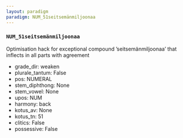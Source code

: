 ```yaml
---
layout: paradigm
paradigm: NUM_51seitsemänmiljoonaa
---
```

### ` NUM_51seitsemänmiljoonaa `

Optimisation hack for exceptional compound ’seitsemänmiljoonaa’ that inflects in all parts with agreement
* grade_dir: weaken
* plurale_tantum: False
* pos: NUMERAL
* stem_diphthong: None
* stem_vowel: None
* upos: NUM
* harmony: back
* kotus_av: None
* kotus_tn: 51
* clitics: False
* possessive: False
